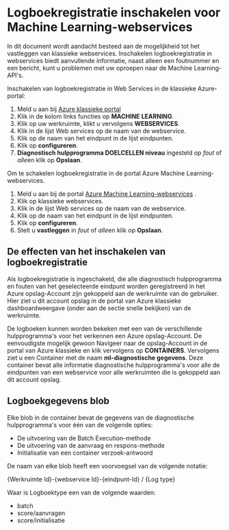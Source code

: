 <properties 
    pageTitle="Logboekregistratie voor Machine Learning-webservices | Microsoft Azure" 
    description="Informatie over het inschakelen van logboekregistratie voor Machine Learning-webservices. Logboekregistratie biedt aanvullende informatie voor het oplossen van de API's." 
    services="machine-learning" 
    documentationCenter="" 
    authors="raymondlaghaeian" 
    manager="jhubbard"
    editor="cgronlun"/>

<tags
    ms.service="machine-learning"
    ms.devlang="na"
    ms.topic="article"
    ms.tgt_pltfrm="na"
    ms.workload="big-data" 
    ms.date="10/05/2016"
    ms.author="raymondl;garye"/>

# <a name="enable-logging-for-machine-learning-web-services"></a>Logboekregistratie inschakelen voor Machine Learning-webservices  

In dit document wordt aandacht besteed aan de mogelijkheid tot het vastleggen van klassieke webservices. Inschakelen logboekregistratie in webservices biedt aanvullende informatie, naast alleen een foutnummer en een bericht, kunt u problemen met uw oproepen naar de Machine Learning-API's.  

Inschakelen van logboekregistratie in Web Services in de klassieke Azure-portal:   

1.  Meld u aan bij [Azure klassieke portal](https://manage.windowsazure.com/)
2.  Klik in de kolom links functies op **MACHINE LEARNING**.
3.  Klik op uw werkruimte, klikt u vervolgens **WEBSERVICES**.
4.  Klik in de lijst Web services op de naam van de webservice.
5.  Klik op de naam van het eindpunt in de lijst eindpunten.
6.  Klik op **configureren**.
7.  **Diagnostisch hulpprogramma DOELCELLEN niveau** ingesteld op *fout* of *alle*en klik op **Opslaan**.

Om te schakelen logboekregistratie in de portal Azure Machine Learning-webservices.

1. Meld u aan bij de portal [Azure Machine Learning-webservices](https://services.azureml.net) .
2. Klik op klassieke webservices.
3.  Klik in de lijst Web services op de naam van de webservice.
4.  Klik op de naam van het eindpunt in de lijst eindpunten.
5.  Klik op **configureren**.
6.  Stelt u **vastleggen** in *fout* of *alle*en klik op **Opslaan**.

## <a name="the-effects-of-enabling-logging"></a>De effecten van het inschakelen van logboekregistratie

Als logboekregistratie is ingeschakeld, die alle diagnostisch hulpprogramma en fouten van het geselecteerde eindpunt worden geregistreerd in het Azure opslag-Account zijn gekoppeld aan de werkruimte van de gebruiker. Hier ziet u dit account opslag in de portal van Azure klassieke dashboardweergave (onder aan de sectie snelle bekijken) van de werkruimte.  

De logboeken kunnen worden bekeken met een van de verschillende hulpprogramma's voor het verkennen een Azure opslag-Account. De eenvoudigste mogelijk gewoon Navigeer naar de opslag-Account in de portal van Azure klassieke en klik vervolgens op **CONTAINERS**. Vervolgens ziet u een Container met de naam **ml-diagnostische gegevens**. Deze container bevat alle informatie diagnostische hulpprogramma's voor alle de eindpunten van een webservice voor alle werkruimten die is gekoppeld aan dit account opslag. 
 
## <a name="log-blob-detail-information"></a>Logboekgegevens blob

Elke blob in de container bevat de gegevens van de diagnostische hulpprogramma's voor één van de volgende opties:

-   De uitvoering van de Batch Execution-methode  
-   De uitvoering van de aanvraag en respons-methode  
-   Initialisatie van een container verzoek-antwoord
  
De naam van elke blob heeft een voorvoegsel van de volgende notatie: 

{Werkruimte Id}-{webservice Id}-{eindpunt-Id} / {Log type}  

Waar is Logboektype een van de volgende waarden:  

- batch  
- score/aanvragen  
- score/initialisatie  